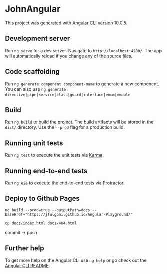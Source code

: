 # JohnAngular

This project was generated with [Angular CLI](https://github.com/angular/angular-cli) version 10.0.5.

## Development server

Run `ng serve` for a dev server. Navigate to `http://localhost:4200/`. The app will automatically reload if you change any of the source files.

## Code scaffolding

Run `ng generate component component-name` to generate a new component. You can also use `ng generate directive|pipe|service|class|guard|interface|enum|module`.

## Build

Run `ng build` to build the project. The build artifacts will be stored in the `dist/` directory. Use the `--prod` flag for a production build.

## Running unit tests

Run `ng test` to execute the unit tests via [Karma](https://karma-runner.github.io).

## Running end-to-end tests

Run `ng e2e` to execute the end-to-end tests via [Protractor](http://www.protractortest.org/).

## Deploy to Github Pages

`ng build --prod=true --outputPath=docs --baseHref="https://jfulgoni.github.io/Angular-Playground/"`

`cp docs/index.html docs/404.html`

commit -> push

## Further help

To get more help on the Angular CLI use `ng help` or go check out the [Angular CLI README](https://github.com/angular/angular-cli/blob/master/README.md).
